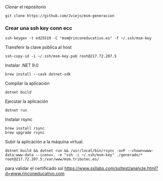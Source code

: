 # 

Clonar el repositorio
```
git clone https://github.com/Jviejo/msm-generacion
```

### Crear una ssh key conn ecc
```
ssh-keygen -t ed25519 -C "msm@rinconeducativo.es" -f ~/.ssh/msm-key
```

Transferir la clave pública al host
```
ssh-copy-id -i ~/.ssh/msm-key.pub root@217.72.207.5
```


Instalar .NET 9.0
```
brew install --cask dotnet-sdk
```

Compilar la aplicación
```
dotnet build
```

Ejecutar la aplicación
```
dotnet run
```

Instalar rsync
```
brew install rsync
brew upgrade rsync
```

Subir la aplicación a la máquina virtual.
```
dotnet build && dotnet run && /usr/local/bin/rsync -avP --chown=www-data:www-data --iconv=. -e "ssh -i ~/.ssh/msm-key" ./generado/* root@217.72.207.5:/var/www/msm.tributec.es/
```

para validar el certificado ssl
https://www.ssllabs.com/ssltest/analyze.html?d=www.rinconeducativo.com